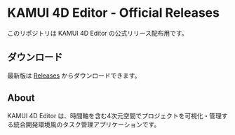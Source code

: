 # KAMUI 4D Editor - Official Releases

このリポジトリは KAMUI 4D Editor の公式リリース配布用です。

## ダウンロード

最新版は [Releases](https://github.com/dai-motoki/kamui4d-editor-releases/releases) からダウンロードできます。

## About

KAMUI 4D Editor は、時間軸を含む4次元空間でプロジェクトを可視化・管理する統合開発環境風のタスク管理アプリケーションです。

